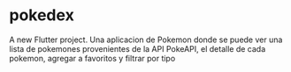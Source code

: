 # pokedex

A new Flutter project.
Una aplicacion de Pokemon donde se puede ver una lista de pokemones provenientes de la API PokeAPI, el detalle de cada pokemon, agregar a favoritos y filtrar por tipo